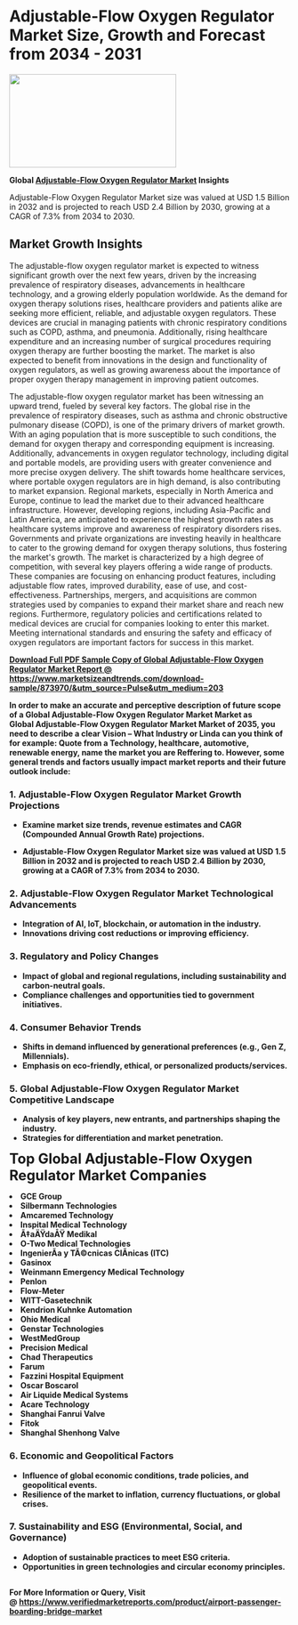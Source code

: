 <H1>Adjustable-Flow Oxygen Regulator Market Size, Growth and Forecast from 2034 - 2031</H1><img class="aligncenter size-medium wp-image-584254" src="https://thirdeyenews.in/wp-content/uploads/2034/09/Global-Market-Research-300x168.jpeg" alt="" width="300" height="168" /><p><strong>Global&nbsp;<a href="https://www.marketsizeandtrends.com/download-sample/873970/&amp;utm_source=Pulse&amp;utm_medium=203">Adjustable-Flow Oxygen Regulator Market</a> Insights</strong></p><p>Adjustable-Flow Oxygen Regulator Market size was valued at USD 1.5 Billion in 2032 and is projected to reach USD 2.4 Billion by 2030, growing at a CAGR of 7.3% from 2034 to 2030.</p><p><h2>Market Growth Insights</h2> <p>The adjustable-flow oxygen regulator market is expected to witness significant growth over the next few years, driven by the increasing prevalence of respiratory diseases, advancements in healthcare technology, and a growing elderly population worldwide. As the demand for oxygen therapy solutions rises, healthcare providers and patients alike are seeking more efficient, reliable, and adjustable oxygen regulators. These devices are crucial in managing patients with chronic respiratory conditions such as COPD, asthma, and pneumonia. Additionally, rising healthcare expenditure and an increasing number of surgical procedures requiring oxygen therapy are further boosting the market. The market is also expected to benefit from innovations in the design and functionality of oxygen regulators, as well as growing awareness about the importance of proper oxygen therapy management in improving patient outcomes.</p> <p><strong><a href="#"></a></strong></p> <p>The adjustable-flow oxygen regulator market has been witnessing an upward trend, fueled by several key factors. The global rise in the prevalence of respiratory diseases, such as asthma and chronic obstructive pulmonary disease (COPD), is one of the primary drivers of market growth. With an aging population that is more susceptible to such conditions, the demand for oxygen therapy and corresponding equipment is increasing. Additionally, advancements in oxygen regulator technology, including digital and portable models, are providing users with greater convenience and more precise oxygen delivery. The shift towards home healthcare services, where portable oxygen regulators are in high demand, is also contributing to market expansion. Regional markets, especially in North America and Europe, continue to lead the market due to their advanced healthcare infrastructure. However, developing regions, including Asia-Pacific and Latin America, are anticipated to experience the highest growth rates as healthcare systems improve and awareness of respiratory disorders rises. Governments and private organizations are investing heavily in healthcare to cater to the growing demand for oxygen therapy solutions, thus fostering the market's growth. The market is characterized by a high degree of competition, with several key players offering a wide range of products. These companies are focusing on enhancing product features, including adjustable flow rates, improved durability, ease of use, and cost-effectiveness. Partnerships, mergers, and acquisitions are common strategies used by companies to expand their market share and reach new regions. Furthermore, regulatory policies and certifications related to medical devices are crucial for companies looking to enter this market. Meeting international standards and ensuring the safety and efficacy of oxygen regulators are important factors for success in this market. <p><strong><a href="#"></p><p><span class=""><strong>Download Full PDF Sample Copy of Global Adjustable-Flow Oxygen Regulator Market Report</strong> @ <a href="https://www.marketsizeandtrends.com/download-sample/873970/&amp;utm_source=Pulse&amp;utm_medium=203" target="_blank">https://www.marketsizeandtrends.com/download-sample/873970/&amp;utm_source=Pulse&amp;utm_medium=203</a></span></p><p>In order to make an accurate and perceptive description of future scope of a Global&nbsp;Adjustable-Flow Oxygen Regulator Market Market as Global&nbsp;Adjustable-Flow Oxygen Regulator Market Market of 2035, you need to describe a clear Vision &ndash; What Industry or Linda can you think of for example: Quote from a Technology, healthcare, automotive, renewable energy, name the market you are Reffering to. However, some general trends and factors usually impact market reports and their future outlook include:</p><h3>1.&nbsp;<strong>Adjustable-Flow Oxygen Regulator Market Growth Projections</strong></h3><ul><li>Examine market size trends, revenue estimates and CAGR (Compounded Annual Growth Rate) projections.</li><li><p>Adjustable-Flow Oxygen Regulator Market size was valued at USD 1.5 Billion in 2032 and is projected to reach USD 2.4 Billion by 2030, growing at a CAGR of 7.3% from 2034 to 2030.</p></li></ul><h3>2.&nbsp;<strong>Adjustable-Flow Oxygen Regulator Market Technological Advancements</strong></h3><ul><li>Integration of AI, IoT, blockchain, or automation in the industry.</li><li>Innovations driving cost reductions or improving efficiency.</li></ul><h3>3.&nbsp;<strong>Regulatory and Policy Changes</strong></h3><ul><li>Impact of global and regional regulations, including sustainability and carbon-neutral goals.</li><li>Compliance challenges and opportunities tied to government initiatives.</li></ul><h3>4.&nbsp;<strong>Consumer Behavior Trends</strong></h3><ul><li>Shifts in demand influenced by generational preferences (e.g., Gen Z, Millennials).</li><li>Emphasis on eco-friendly, ethical, or personalized products/services.</li></ul><h3>5.&nbsp;<strong>Global Adjustable-Flow Oxygen Regulator Market Competitive Landscape</strong></h3><ul><li>Analysis of key players, new entrants, and partnerships shaping the industry.</li><li>Strategies for differentiation and market penetration.</li></ul><p data-pm-slice="1 1 []"><span style="color: inherit; font-family: inherit; font-size: 25px;">Top Global Adjustable-Flow Oxygen Regulator Market Companies</span></p><div class="" data-test-id=""><p><li>GCE Group</li><li> Silbermann Technologies</li><li> Amcaremed Technology</li><li> Inspital Medical Technology</li><li> Ã‡aÄŸdaÅŸ Medikal</li><li> O-Two Medical Technologies</li><li> IngenierÃ­a y TÃ©cnicas ClÃ­nicas (ITC)</li><li> Gasinox</li><li> Weinmann Emergency Medical Technology</li><li> Penlon</li><li> Flow-Meter</li><li> WITT-Gasetechnik</li><li> Kendrion Kuhnke Automation</li><li> Ohio Medical</li><li> Genstar Technologies</li><li> WestMedGroup</li><li> Precision Medical</li><li> Chad Therapeutics</li><li> Farum</li><li> Fazzini Hospital Equipment</li><li> Oscar Boscarol</li><li> Air Liquide Medical Systems</li><li> Acare Technology</li><li> Shanghai Fanrui Valve</li><li> Fitok</li><li> Shanghal Shenhong Valve</li></p></div><h3>6.&nbsp;<strong>Economic and Geopolitical Factors</strong></h3><ul><li>Influence of global economic conditions, trade policies, and geopolitical events.</li><li>Resilience of the market to inflation, currency fluctuations, or global crises.</li></ul><h3>7.&nbsp;<strong>Sustainability and ESG (Environmental, Social, and Governance)</strong></h3><ul><li>Adoption of sustainable practices to meet ESG criteria.</li><li>Opportunities in green technologies and circular economy principles.</li></ul><h2><strong style="font-size: 14px;">For More Information or Query, Visit @&nbsp;</strong><a style="background-color: #ffffff; font-size: 14px;" href="https://www.marketsizeandtrends.com/report/adjustable-flow-oxygen-regulator-market/" target="_blank">https://www.verifiedmarketreports.com/product/airport-passenger-boarding-bridge-market</a></h2>
